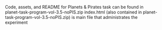 Code, assets, and README for Planets & Pirates task can be found in planet-task-program-vol-3.5-noPIS.zip
index.html (also contained in planet-task-program-vol-3.5-noPIS.zip) is main file that administrates the experiment
